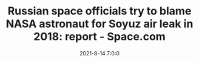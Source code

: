 ---
"title": "Russian space officials try to blame NASA astronaut for Soyuz air leak in 2018: report - Space.com"
"date": "2021-8-14 7:0:0"
"feed_name": "GOOGLENEWS"
"feed_website": "https://news.google.com/search?q=drilling%2Bincident&hl=en-US&gl=US&ceid=US:en"
"feed_rss": "https://news.google.com/rss/search?q=drilling%2Bincident&hl=en-US&gl=US&ceid=US:en"
"link": "https://www.space.com/russia-blames-nasa-astronaut-soyuz-leak"
"file": "_posts/2021-8-14-7-0-0_GOOGLENEWS_4c3e598762147d1743f7767e084b0ac3b85e7056.md"
"accident": "1"
"drilling": "0"
"dead": "0"
"injured": "0"
---